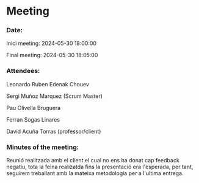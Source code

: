 # Meeting

### Date:
Inici meeting: 2024-05-30 18:00:00

Final meeting: 2024-05-30 18:05:00

### Attendees:
Leonardo Ruben Edenak Chouev

Sergi Muñoz Marquez (Scrum Master)

Pau Olivella Bruguera 

Ferran Sogas Linares

David Acuña Torras (professor/client)

### Minutes of the meeting:
Reunió realitzada amb el client el cual no ens ha donat cap feedback negatiu, tota la feina realizatda fins la presentació era l'esperada, per tant, seguirem treballant amb la mateixa metodología per a l'ultima entrega.